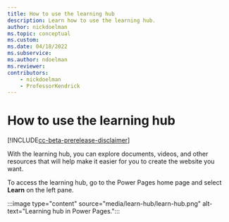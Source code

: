 ```yaml
---
title: How to use the learning hub
description: Learn how to use the learning hub.
author: nickdoelman
ms.topic: conceptual
ms.custom: 
ms.date: 04/18/2022
ms.subservice:
ms.author: ndoelman
ms.reviewer:
contributors:
    - nickdoelman
    - ProfessorKendrick
---
```

# How to use the learning hub

[!INCLUDE[cc-beta-prerelease-disclaimer](../includes/cc-beta-prerelease-disclaimer.md)]

With the learning hub, you can explore documents, videos, and other resources that will help make it easier for you to create the website you want.

To access the learning hub, go to the Power Pages home page and select **Learn** on the left pane.

:::image type="content" source="media/learn-hub/learn-hub.png" alt-text="Learning hub in Power Pages.":::



